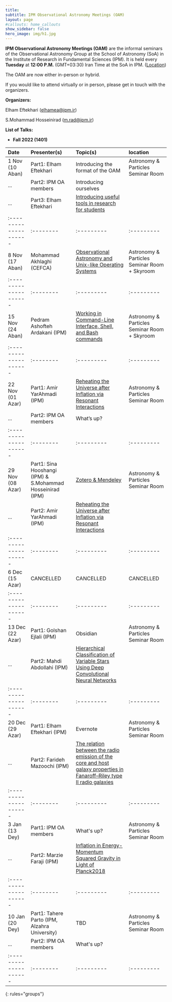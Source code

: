 ```yaml
---
title:
subtitle: IPM Observational Astronomy Meetings (OAM)
layout: page
#callouts: home_callouts
show_sidebar: false
hero_image: img/h1.jpg
---
```


**IPM Observational Astronomy Meetings (OAM)** are the informal seminars of the Observational Astronomy Group at the School of Astronomy (SoA) in the Institute of Research in Fundamental Sciences (IPM). It is held every **Tuesday** at **12:00 P.M.** (GMT+03:30) Iran Time at the SoA in IPM. ([Location](https://www.google.com/maps/place/Institute+for+Astronomy/@35.8039058,51.4900625,17z/data=!4m5!3m4!1s0x3f8e051f03317155:0xb31622adb7a45cc1!8m2!3d35.8053223!4d51.4915255))

The OAM are now either in-person or hybrid.

If you would like to attend virtually or in person, please get in touch with the organizers.

**Organizers:**

Elham Eftekhari (elhamea@ipm.ir)

S.Mohammad Hosseinirad (m.rad@ipm.ir)

**List of Talks:**

- **Fall 2022 (1401)**



| Date                | Presenter(s) | Topic(s) | location |
|:--------------------|:--------|:---------|:---------|
|1 Nov (10 Aban)      |Part1: Elham Eftekhari|Introducing the format of the OAM|Astronomy & Particles Seminar Room|
|...                  |Part2: IPM OA members|Introducing ourselves||
|...                  |Part3: Elham Eftekhari|[Introducing useful tools in research for students](/presentations/2022/11_01_Elham_Eftekhari)||
|:--------------------|:--------|:---------|:---------|
|8 Nov (17 Aban)      |Mohammad Akhlaghi (CEFCA)|[Observational Astronomy and Unix-like Operating Systems](/presentations/2022/Observational_Astronomy_and_Unix-like_Operating_Systems)|Astronomy & Particles Seminar Room + Skyroom|
|:--------------------|:--------|:---------|:---------|
|15 Nov (24 Aban)     |Pedram Ashofteh Ardakani (IPM)|[Working in Command-Line Interface, Shell, and Bash commands](/presentations/2022/Working_in_Command-Line_Interface)|Astronomy & Particles Seminar Room + Skyroom|
|:--------------------|:--------|:---------|:---------|
|22 Nov (01 Azar)     |Part1: Amir YarAhmadi (IPM)|[Reheating the Universe after Inflation via Resonant Interactions](/presentations/2022/Reheating_the_Universe_after_Inflation_via_Resonant_Interactions)|Astronomy & Particles Seminar Room|
|...                  |Part2: IPM OA members|What’s up?||
|:--------------------|:--------|:---------|:---------|
|29 Nov (08 Azar)     |Part1: Sina Hooshangi (IPM) & S.Mohammad Hosseinirad (IPM)|[Zotero & Mendeley](/presentations/2022/Zotero_Mendeley)|Astronomy & Particles Seminar Room|
|...                  |Part2: Amir YarAhmadi (IPM)|[Reheating the Universe after Inflation via Resonant Interactions](/presentations/2022/Reheating_the_Universe_after_Inflation_via_Resonant_Interactions)||
|:--------------------|:--------|:---------|:---------|
|6 Dec (15 Azar)|CANCELLED|CANCELLED|CANCELLED|
|:--------------------|:--------|:---------|:---------|
|13 Dec (22 Azar)     |Part1: Golshan Ejlali (IPM)|Obsidian|Astronomy & Particles Seminar Room|
|...                  |Part2: Mahdi Abdollahi (IPM)|[Hierarchical Classification of Variable Stars Using Deep Convolutional Neural Networks](/presentations/2022/12-13_Mahdi_Abdollahi)||
|:--------------------|:--------|:---------|:---------|
|20 Dec (29 Azar)     |Part1: Elham Eftekhari (IPM)|Evernote|Astronomy & Particles Seminar Room|
|...                  |Part2: Farideh Mazoochi (IPM)|[The relation between the radio emission of the core and host galaxy properties in Fanaroff–Riley type II radio galaxies](/presentations/2022/12-20_Farideh_Mazoochi)||
|:--------------------|:--------|:---------|:---------|
|3 Jan (13 Dey)       |Part1: IPM OA members|What's up?|Astronomy & Particles Seminar Room|
|...                  |Part2: Marzie Faraji (IPM)|[Inflation in Energy-Momentum Squared Gravity in Light of Planck2018](/presentations/2023/01_03_Marzie_Faraji)||
|:--------------------|:--------|:---------|:---------|
|10 Jan (20 Dey)      |Part1: Tahere Parto (IPM, Alzahra University)|TBD|Astronomy & Particles Seminar Room|
|...                  |Part2: IPM OA members|What's up?||
|:--------------------|:--------|:---------|:---------|
{: rules="groups"}
